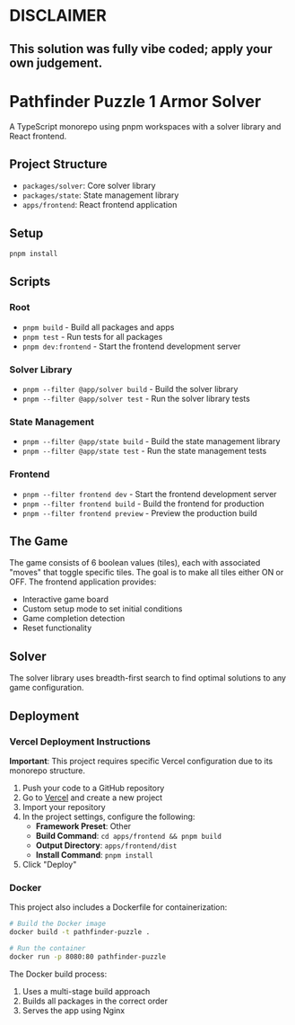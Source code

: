 # DISCLAIMER

## This solution was fully vibe coded; apply your own judgement.

# Pathfinder Puzzle 1 Armor Solver

A TypeScript monorepo using pnpm workspaces with a solver library and React frontend.

## Project Structure

- `packages/solver`: Core solver library
- `packages/state`: State management library
- `apps/frontend`: React frontend application

## Setup

```bash
pnpm install
```

## Scripts

### Root
- `pnpm build` - Build all packages and apps
- `pnpm test` - Run tests for all packages
- `pnpm dev:frontend` - Start the frontend development server

### Solver Library
- `pnpm --filter @app/solver build` - Build the solver library
- `pnpm --filter @app/solver test` - Run the solver library tests

### State Management
- `pnpm --filter @app/state build` - Build the state management library
- `pnpm --filter @app/state test` - Run the state management tests

### Frontend
- `pnpm --filter frontend dev` - Start the frontend development server
- `pnpm --filter frontend build` - Build the frontend for production
- `pnpm --filter frontend preview` - Preview the production build

## The Game

The game consists of 6 boolean values (tiles), each with associated "moves" that toggle specific tiles. The goal is to make all tiles either ON or OFF. The frontend application provides:

- Interactive game board
- Custom setup mode to set initial conditions
- Game completion detection
- Reset functionality

## Solver

The solver library uses breadth-first search to find optimal solutions to any game configuration.

## Deployment

### Vercel Deployment Instructions

**Important**: This project requires specific Vercel configuration due to its monorepo structure.

1. Push your code to a GitHub repository
2. Go to [Vercel](https://vercel.com) and create a new project
3. Import your repository
4. In the project settings, configure the following:
   - **Framework Preset**: Other
   - **Build Command**: `cd apps/frontend && pnpm build`
   - **Output Directory**: `apps/frontend/dist`
   - **Install Command**: `pnpm install`
5. Click "Deploy"

### Docker

This project also includes a Dockerfile for containerization:

```bash
# Build the Docker image
docker build -t pathfinder-puzzle .

# Run the container
docker run -p 8080:80 pathfinder-puzzle
```

The Docker build process:
1. Uses a multi-stage build approach
2. Builds all packages in the correct order
3. Serves the app using Nginx